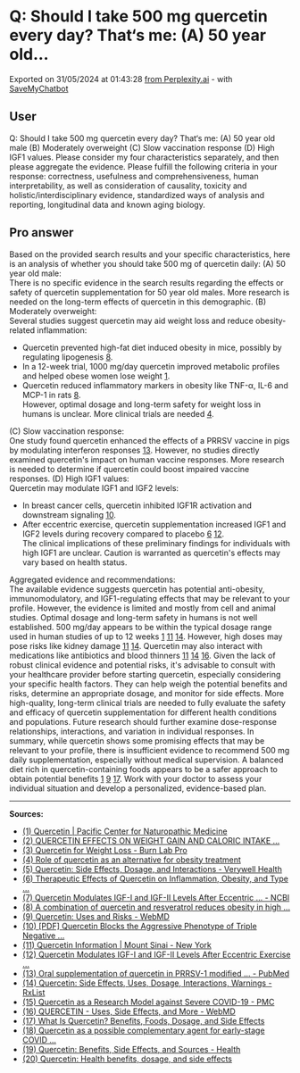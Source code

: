 # Q: Should I take 500 mg quercetin every day? That‘s me: (A) 50 year old...
Exported on 31/05/2024 at 01:43:28 [from Perplexity.ai](https://www.perplexity.ai/search/Q-Should-I-h9dB26.1RIyoT22k4BsxIg) - with [SaveMyChatbot](https://save.hugocollin.com)

## User
Q: Should I take 500 mg quercetin every day? That‘s me:
(A) 50 year old male
(B) Moderately overweight
(C) Slow vaccination response
(D) High IGF1 values.
Please consider my four characteristics separately, and then please aggregate the evidence. Please fulfill the following criteria in your response: correctness, usefulness and comprehensiveness, human interpretability, as well as consideration of causality, toxicity and holistic/interdisciplinary evidence, standardized ways of analysis and reporting, longitudinal data and known aging biology.

## Pro answer
Based on the provided search results and your specific characteristics, here is an analysis of whether you should take 500 mg of quercetin daily: (A) 50 year old male:  
There is no specific evidence in the search results regarding the effects or safety of quercetin supplementation for 50 year old males. More research is needed on the long-term effects of quercetin in this demographic. (B) Moderately overweight:  
Several studies suggest quercetin may aid weight loss and reduce obesity-related inflammation:

*   Quercetin prevented high-fat diet induced obesity in mice, possibly by regulating lipogenesis [8](https://pubs.rsc.org/en/content/articlelanding/2017/fo/c7fo01383c).
*   In a 12-week trial, 1000 mg/day quercetin improved metabolic profiles and helped obese women lose weight [1](https://doctorherdmanclinic.com/resources/articles/wellness-prevention/weight-quercetin/).
*   Quercetin reduced inflammatory markers in obesity like TNF-α, IL-6 and MCP-1 in rats [8](https://pubs.rsc.org/en/content/articlelanding/2017/fo/c7fo01383c).  
    However, optimal dosage and long-term safety for weight loss in humans is unclear. More clinical trials are needed [4](https://www.sciencedirect.com/science/article/abs/pii/S0308814615001715).

(C) Slow vaccination response:  
One study found quercetin enhanced the effects of a PRRSV vaccine in pigs by modulating interferon responses [13](https://pubmed.ncbi.nlm.nih.gov/32184034/). However, no studies directly examined quercetin's impact on human vaccine responses. More research is needed to determine if quercetin could boost impaired vaccine responses. (D) High IGF1 values:  
Quercetin may modulate IGF1 and IGF2 levels:

*   In breast cancer cells, quercetin inhibited IGF1R activation and downstream signaling [10](https://www.jfda-online.com/cgi/viewcontent.cgi?article=3090&context=journal).
*   After eccentric exercise, quercetin supplementation increased IGF1 and IGF2 levels during recovery compared to placebo [6](https://www.ncbi.nlm.nih.gov/pmc/articles/PMC5149671/) [12](https://pubmed.ncbi.nlm.nih.gov/34803913/).  
    The clinical implications of these preliminary findings for individuals with high IGF1 are unclear. Caution is warranted as quercetin's effects may vary based on health status.

Aggregated evidence and recommendations:  
The available evidence suggests quercetin has potential anti-obesity, immunomodulatory, and IGF1-regulating effects that may be relevant to your profile. However, the evidence is limited and mostly from cell and animal studies. Optimal dosage and long-term safety in humans is not well established. 500 mg/day appears to be within the typical dosage range used in human studies of up to 12 weeks [1](https://doctorherdmanclinic.com/resources/articles/wellness-prevention/weight-quercetin/) [11](https://www.mountsinai.org/health-library/supplement/quercetin) [14](https://www.rxlist.com/quercetin/generic-drug.htm). However, high doses may pose risks like kidney damage [11](https://www.mountsinai.org/health-library/supplement/quercetin) [14](https://www.rxlist.com/quercetin/generic-drug.htm). Quercetin may also interact with medications like antibiotics and blood thinners [11](https://www.mountsinai.org/health-library/supplement/quercetin) [14](https://www.rxlist.com/quercetin/generic-drug.htm) [16](https://www.webmd.com/vitamins/ai/ingredientmono-294/quercetin). Given the lack of robust clinical evidence and potential risks, it's advisable to consult with your healthcare provider before starting quercetin, especially considering your specific health factors. They can help weigh the potential benefits and risks, determine an appropriate dosage, and monitor for side effects. More high-quality, long-term clinical trials are needed to fully evaluate the safety and efficacy of quercetin supplementation for different health conditions and populations. Future research should further examine dose-response relationships, interactions, and variation in individual responses. In summary, while quercetin shows some promising effects that may be relevant to your profile, there is insufficient evidence to recommend 500 mg daily supplementation, especially without medical supervision. A balanced diet rich in quercetin-containing foods appears to be a safer approach to obtain potential benefits [1](https://doctorherdmanclinic.com/resources/articles/wellness-prevention/weight-quercetin/) [9](https://www.webmd.com/vitamins-and-supplements/quercetin-uses-and-risks) [17](https://www.healthline.com/nutrition/quercetin). Work with your doctor to assess your individual situation and develop a personalized, evidence-based plan.

---
**Sources:**
- [(1) Quercetin | Pacific Center for Naturopathic Medicine](https://doctorherdmanclinic.com/resources/articles/wellness-prevention/weight-quercetin/)
- [(2) QUERCETIN EFFECTS ON WEIGHT GAIN AND CALORIC INTAKE ...](https://www.ncbi.nlm.nih.gov/pmc/articles/PMC3994587/)
- [(3) Quercetin for Weight Loss - Burn Lab Pro](https://burnlabpro.com/blogs/nutrition/quercetin-for-weight-loss?shpxid=1cfb6ed1-0274-4e40-8b17-240cb2b63823)
- [(4) Role of quercetin as an alternative for obesity treatment](https://www.sciencedirect.com/science/article/abs/pii/S0308814615001715)
- [(5) Quercetin: Side Effects, Dosage, and Interactions - Verywell Health](https://www.verywellhealth.com/the-benefits-of-quercetin-89071)
- [(6) Therapeutic Effects of Quercetin on Inflammation, Obesity, and Type ...](https://www.ncbi.nlm.nih.gov/pmc/articles/PMC5149671/)
- [(7) Quercetin Modulates IGF-I and IGF-II Levels After Eccentric ... - NCBI](https://www.ncbi.nlm.nih.gov/pmc/articles/PMC8595302/)
- [(8) A combination of quercetin and resveratrol reduces obesity in high ...](https://pubs.rsc.org/en/content/articlelanding/2017/fo/c7fo01383c)
- [(9) Quercetin: Uses and Risks - WebMD](https://www.webmd.com/vitamins-and-supplements/quercetin-uses-and-risks)
- [(10) \[PDF\] Quercetin Blocks the Aggressive Phenotype of Triple Negative ...](https://www.jfda-online.com/cgi/viewcontent.cgi?article=3090&context=journal)
- [(11) Quercetin Information | Mount Sinai - New York](https://www.mountsinai.org/health-library/supplement/quercetin)
- [(12) Quercetin Modulates IGF-I and IGF-II Levels After Eccentric Exercise ...](https://pubmed.ncbi.nlm.nih.gov/34803913/)
- [(13) Oral supplementation of quercetin in PRRSV-1 modified ... - PubMed](https://pubmed.ncbi.nlm.nih.gov/32184034/)
- [(14) Quercetin: Side Effects, Uses, Dosage, Interactions, Warnings - RxList](https://www.rxlist.com/quercetin/generic-drug.htm)
- [(15) Quercetin as a Research Model against Severe COVID-19 - PMC](https://www.ncbi.nlm.nih.gov/pmc/articles/PMC8510228/)
- [(16) QUERCETIN - Uses, Side Effects, and More - WebMD](https://www.webmd.com/vitamins/ai/ingredientmono-294/quercetin)
- [(17) What Is Quercetin? Benefits, Foods, Dosage, and Side Effects](https://www.healthline.com/nutrition/quercetin)
- [(18) Quercetin as a possible complementary agent for early-stage COVID ...](https://www.frontiersin.org/journals/pharmacology/articles/10.3389/fphar.2022.1096853/full)
- [(19) Quercetin: Benefits, Side Effects, and Sources - Health](https://www.health.com/quercetin-health-benefits-6825553)
- [(20) Quercetin: Health benefits, dosage, and side effects](https://www.medicalnewstoday.com/articles/324170)


